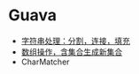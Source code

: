 # Guava

* [字符串处理：分割，连接，填充](http://ifeve.com/google-guava-strings/)
* [数组操作，含集合生成新集合](http://www.csaspx.com/articlelist-569.html)
* CharMatcher
